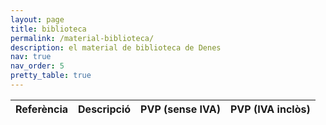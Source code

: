 ```yaml
---
layout: page
title: biblioteca
permalink: /material-biblioteca/
description: el material de biblioteca de Denes
nav: true
nav_order: 5
pretty_table: true
---
```


<table
  data-search="true"
  data-toggle="table"
  data-url="{{ '/assets/json/table_data.json' | relative_url }}">
  <thead>
    <tr>
      <th data-field="id">Referència</th>
      <th data-field="name">Descripció</th>
      <th data-field="price_without_taxes">PVP (sense IVA)</th>
      <th data-field="price_with_taxes">PVP (IVA inclòs)</th>
    </tr>
  </thead>
</table>
